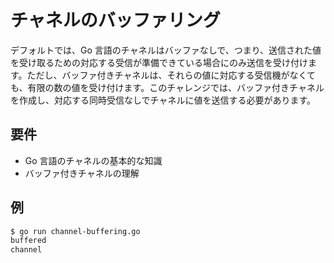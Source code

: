 # チャネルのバッファリング

デフォルトでは、Go 言語のチャネルはバッファなしで、つまり、送信された値を受け取るための対応する受信が準備できている場合にのみ送信を受け付けます。ただし、バッファ付きチャネルは、それらの値に対応する受信機がなくても、有限の数の値を受け付けます。このチャレンジでは、バッファ付きチャネルを作成し、対応する同時受信なしでチャネルに値を送信する必要があります。

## 要件

- Go 言語のチャネルの基本的な知識
- バッファ付きチャネルの理解

## 例

```sh
$ go run channel-buffering.go
buffered
channel
```
